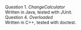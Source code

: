 Question 1. *ChangeCalculator*  
Written in Java, tested with JUnit.  
Question 4. *Overloaded*    
Written in C++, tested with doctest.
